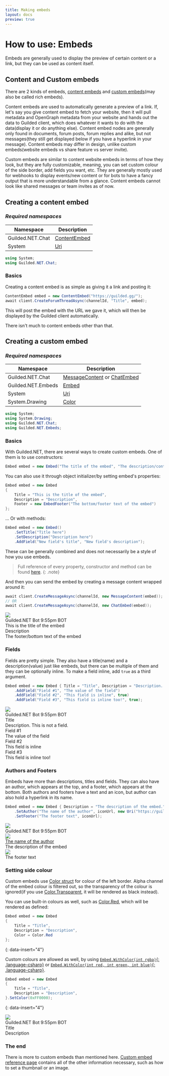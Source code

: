 ```yaml
---
title: Making embeds
layout: docs
preview: true
---
```


# How to use: Embeds

Embeds are generally used to display the preview of certain content or a link, but they can be used as content itself.

## Content and Custom embeds

There are 2 kinds of embeds, [content embeds](/references/ContentEmbed) and [custom embeds](/references/ChatEmbed)(may also be called rich embeds).

Content embeds are used to automatically generate a preview of a link. If, let's say you give content embed to fetch your website, then it will pull metadata and OpenGraph metadata from your website and hands out the data to Guilded client, which does whatever it wants to do with the data(display it or do anything else). Content embed nodes are generally only found in documents, forum posts, forum replies and alike, but not messages(they still get displayed below if you have a hyperlink in your message). Content embeds may differ in design, unlike custom embeds(website embeds vs share feature vs server invite).

Custom embeds are similar to content website embeds in terms of how they look, but they are fully customizable, meaning, you can set custom colour of the side border, add fields you want, etc. They are generally mostly used for webhooks to display events/new content or for bots to have a fancy output that is more understandable from a glance. Content embeds cannot look like shared messages or team invites as of now.

## Creating a content embed

### _Required namespaces_

| Namespace        | Description                                                   |
| ---------------- | ------------------------------------------------------------- |
| Guilded.NET.Chat | [ContentEmbed](/references/ContentEmbed)                      |
| System           | [Uri](https://docs.microsoft.com/en-us/dotnet/api/system.uri) |

```csharp
using System;
using Guilded.NET.Chat;
```

### Basics

Creating a content embed is as simple as giving it a link and posting it:

```csharp
ContentEmbed embed = new ContentEmbed("https://guilded.gg/");
await client.CreateForumThreadAsync(channelId, "Title", embed);
```

This will post the embed with the URL we gave it, which will then be displayed by the Guilded client automatically.

There isn't much to content embeds other than that.

## Creating a custom embed

### _Required namespaces_

| Namespace          | Description                                                                        |
| ------------------ | ---------------------------------------------------------------------------------- |
| Guilded.NET.Chat   | [MessageContent](/references/MessageContent) or [ChatEmbed](/references/ChatEmbed) |
| Guilded.NET.Embeds | [Embed](/references/Embed)                                                         |
| System             | [Uri](https://docs.microsoft.com/en-us/dotnet/api/system.uri)                      |
| System.Drawing     | [Color](https://docs.microsoft.com/en-us/dotnet/api/system.drawing.color)          |

```csharp
using System;
using System.Drawing;
using Guilded.NET.Chat;
using Guilded.NET.Embeds;
```

### Basics

With Guilded.NET, there are several ways to create custom embeds. One of them is to use constructors:

```csharp
Embed embed = new Embed("The title of the embed", "The description/contents of it", "Footer text at the bottom");
```

You can also use it through object initializer/by setting embed's properties:

```csharp
Embed embed = new Embed
{
    Title = "This is the title of the embed",
    Description = "Description",
    Footer = new EmbedFooter("The bottom/footer text of the embed")
};
```

... Or with methods:

```csharp
Embed embed = new Embed()
    .SetTitle("Title here")
    .SetDescription("Description here")
    .AddField("New field's title", "New field's description");
```

These can be generally combined and does not necessarily be a style of how you use embeds.

> Full reference of every property, constructor and method can be found [here](/references/Embed).
{: .note}

And then you can send the embed by creating a message content wrapped around it:

```csharp
await client.CreateMessageAsync(channelId, new MessageContent(embed));
// OR
await client.CreateMessageAsync(channelId, new ChatEmbed(embed));
```

<div class="chat-preview">
    <div class="chat-preview-message">
        <div class="preview-avatar">
            <img class="preview-icon" src="https://raw.githubusercontent.com/Guilded-NET/Guilded.NET/early-access/assets/Icon.png"/>
        </div>
        <div class="preview-content">
            <div class="preview-header">
                <span class="preview-name">Guilded.NET Bot</span>
                <span class="preview-timestamp">9:55pm</span>
                <span class="preview-badge">BOT</span>
            </div>
            <div class="preview-message">
                <div class="gembed">
                    <div class="gembed-inner">
                        <div class="gembed-wrapper">
                            <div class="gembed-body">
                                <div class="gembed-title"><a>This is the title of the embed</a></div>
                                <div class="gembed-description"><a>Description</a></div>
                            </div>
                        </div>
                        <div class="gembed-footer">
                            <div class="gembed-footer-text">
                                <a>The footer/bottom text of the embed</a>
                            </div>
                        </div>
                    </div>
                </div>
            </div>
        </div>
    </div>
</div>

### Fields

Fields are pretty simple. They also have a title(name) and a description(value) just like embeds, but there can be multiple of them and they can be optionally inline. To make a field inline, add `true` as a third argument.

```csharp
Embed embed = new Embed { Title = "Title", Description = "Description. This is not a field." }
    .AddField("Field #1", "The value of the field")
    .AddField("Field #2", "This field is inline", true)
    .AddField("Field #3", "This field is inline too!", true);
```

<div class="chat-preview">
    <div class="chat-preview-message">
        <div class="preview-avatar">
            <img class="preview-icon" src="https://raw.githubusercontent.com/Guilded-NET/Guilded.NET/early-access/assets/Icon.png"/>
        </div>
        <div class="preview-content">
            <div class="preview-header">
                <span class="preview-name">Guilded.NET Bot</span>
                <span class="preview-timestamp">9:55pm</span>
                <span class="preview-badge">BOT</span>
            </div>
            <div class="preview-message">
                <div class="gembed">
                    <div class="gembed-inner">
                        <div class="gembed-wrapper">
                            <div class="gembed-body">
                                <div class="gembed-title"><a>Title</a></div>
                                <div class="gembed-description"><a>Description. This is not a field.</a></div>
                                <div class="gembed-fields">
                                    <div class="gembed-field gembed-field">
                                        <div class="gembed-field-title">
                                            <a>Field #1</a>
                                        </div>
                                        <div class="gembed-field-body">
                                            <a>The value of the field</a>
                                        </div>
                                    </div>
                                    <div class="gembed-field gembed-field-inline">
                                        <div class="gembed-field-title">
                                            <a>Field #2</a>
                                        </div>
                                        <div class="gembed-field-body">
                                            <a>This field is inline</a>
                                        </div>
                                    </div>
                                    <div class="gembed-field gembed-field-inline">
                                        <div class="gembed-field-title">
                                            <a>Field #3</a>
                                        </div>
                                        <div class="gembed-field-body">
                                            <a>This field is inline too!</a>
                                        </div>
                                    </div>
                                </div>
                            </div>
                        </div>
                    </div>
                </div>
            </div>
        </div>
    </div>
</div>

### Authors and Footers

Embeds have more than descriptions, titles and fields. They can also have an author, which appears at the top, and a footer, which appears at the bottom. Both authors and footers have a text and an icon, but author can also hold a hyperlink in its name.

```csharp
Embed embed = new Embed { Description = "The description of the embed." }
    .SetAuthor("The name of the author", iconUrl, new Uri("https://guilded.gg/"))
    .SetFooter("The footer text", iconUrl);
```

<div class="chat-preview">
    <div class="chat-preview-message">
        <div class="preview-avatar">
            <img class="preview-icon" src="https://raw.githubusercontent.com/Guilded-NET/Guilded.NET/early-access/assets/Icon.png"/>
        </div>
        <div class="preview-content">
            <div class="preview-header">
                <span class="preview-name">Guilded.NET Bot</span>
                <span class="preview-timestamp">9:55pm</span>
                <span class="preview-badge">BOT</span>
            </div>
            <div class="preview-message">
                <div class="gembed">
                    <div class="gembed-inner">
                        <div class="gembed-author">
                            <div class="gembed-author-icon">
                                <img class="gembed-img" src="https://raw.githubusercontent.com/Guilded-NET/Guilded.NET/early-access/assets/Icon.png"/>
                            </div>
                            <div class="gembed-author-text">
                                <a href="https://www.guilded.gg/">The name of the author</a>
                            </div>
                        </div>
                        <div class="gembed-wrapper">
                            <div class="gembed-body">
                                <div class="gembed-description"><a>The description of the embed</a></div>
                            </div>
                        </div>
                        <div class="gembed-footer">
                            <div class="gembed-footer-icon">
                                <img class="gembed-img" src="https://raw.githubusercontent.com/Guilded-NET/Guilded.NET/early-access/assets/Icon.png"/>
                            </div>
                            <div class="gembed-footer-text">
                                <a>The footer text</a>
                            </div>
                        </div>
                    </div>
                </div>
            </div>
        </div>
    </div>
</div>

### Setting side colour

Custom embeds use [Color struct](https://docs.microsoft.com/en-us/dotnet/api/system.drawing.color) for colour of the left border. Alpha channel of the embed colour is filtered out, so the transparency of the colour is ignored(if you use [Color.Transparent](https://docs.microsoft.com/en-us/dotnet/api/system.drawing.color.transparent), it will be rendered as black instead).

You can use built-in colours as well, such as [Color.Red](https://docs.microsoft.com/en-us/dotnet/api/system.drawing.color.red), which will be rendered as defined:

```csharp
Embed embed = new Embed
{
    Title = "Title",
    Description = "Description",
    Color = Color.Red
};
```
{: data-insert="4"}

Custom colours are allowed as well, by using [`Embed.WithColor(int rgba)`{: .language-csharp}](/references/Embed_WithColor(int)) or [`Embed.WithColor(int red, int green, int blue)`{: .language-csharp}](/references/Embed_WithColor(int_int_int)).

```csharp
Embed embed = new Embed
{
    Title = "Title",
    Description = "Description",
}.SetColor(0xFF0000);
```
{: data-insert="4"}

<div class="chat-preview">
    <div class="chat-preview-message">
        <div class="preview-avatar">
            <img class="preview-icon" src="https://raw.githubusercontent.com/Guilded-NET/Guilded.NET/early-access/assets/Icon.png"/>
        </div>
        <div class="preview-content">
            <div class="preview-header">
                <span class="preview-name">Guilded.NET Bot</span>
                <span class="preview-timestamp">9:55pm</span>
                <span class="preview-badge">BOT</span>
            </div>
            <div class="preview-message">
                <div class="gembed">
                    <div class="gembed-inner" style="border-left-color: red;">
                        <div class="gembed-wrapper">
                            <div class="gembed-body">
                                <div class="gembed-title"><a>Title</a></div>
                                <div class="gembed-description"><a>Description</a></div>
                            </div>
                        </div>
                    </div>
                </div>
            </div>
        </div>
    </div>
</div>

### The end

There is more to custom embeds than mentioned here. [Custom embed reference page](/references/Embed) contains all of the other information necessary, such as how to set a thumbnail or an image.
